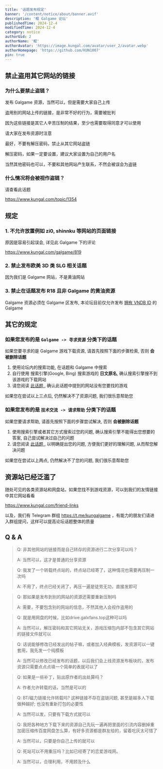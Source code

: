 ```yaml
---
title: '话题发布规定'
banner: '/content/notice/about/banner.avif'
description: '鲲 Galgame 论坛'
publishedTime: 2024-12-4
modifiedTime: 2024-12-4
category: notice
authorUid: 2
authorName: '鲲'
authorAvatar: 'https://image.kungal.com/avatar/user_2/avatar.webp'
authorHomepage: 'https://github.com/KUN1007'
pin: true
---
```


## 禁止盗用其它网站的链接

### 为什么要禁止盗链？

发布 Galgame 资源，当然可以，但是需要大家自己上传

盗用别的网站上传的链接，是非常不好的行为，需要被批判

因为这些链接是其它人辛苦压制的结果，至少也需要取得同意才可以使用

请大家在发布资源时注意

最好，不要有解压密码，禁止从其它网站盗链

解压密码，如果一定要设置，建议大家设置为自己的用户名

当然其他密码也可以，不要和其他网站产生联系，不然会被误会为盗链

### 什么情况将会被视作盗链？

请查看此话题

https://www.kungal.com/topic/1354

## 规定

### 1. 不允许放置例如 zi0, shinnku 等网站的页面链接

原因是容易引起误会, 详见此 Galgame 下的评论

https://www.kungal.com/galgame/819

### 2. 禁止发布欧美 3D 类 SLG 相关话题

因为我们是 Galgame 网站，不是黄油网站

### 3. 禁止在话题发布 R18 且非 Galgame 的黄油资源

Galgame 资源必须在 Galgame 区发布, 本论坛目前仅允许发布 [拥有 VNDB ID](/doc/notice/galgame-publish-help) 的 Galgame


## 其它的规定


### 如果您发布的是 `Galgame -> 寻求资源` 分类下的话题

如果您要寻求的是 Galgame 游戏下载资源, 请首先按照下面的步骤检索, 否则 **会被删除话题**

1. 使用论坛内的搜索功能, 在话题和 Galgame 中搜索
2. 自行使用 搜索引擎(Google, Bing) 搜索游戏的 **日文原名**, 确认搜索引擎搜不到该游戏的下载网站
3. 请您阅读 [此话题 ](https://www.kungal.com/topic/1223), 确认此话题中提到的网站没有您要找的游戏

如果您在尝试以上三点后, 仍然解决不了资源问题, 我们很乐意帮助您


### 如果您发布的是 `技术交流 -> 请求帮助` 分类下的话题

如果您要请求帮助, 请首先按照下面的步骤尝试解决, 否则 **会被删除话题**

1. 使用搜索引擎或者其它方式搜索过您的问题, 确认搜索引擎不能得出您想要的答案, 自己尝试解决过自己的问题
2. 请您阅读 [此话题 ](https://www.kungal.com/topic/1483), 以明确提出您的问题, 方便我们更好的理解问题, 从而帮您解决问题

如果您在尝试以上两点, 仍然解决不了您的问题, 我们很乐意帮助您

## 资源站已经泛滥了

随处可见的各类资源站和网盘站，如果您找不到游戏资源，可以到我们的友情链接中其它网站看看

https://www.kungal.com/friend-links

以及，我们有 Telegram 群组 https://t.me/kungalgame ，有能力的朋友们请进入群组提问，这样可以提高论坛话题整体的质量

## Q & A

> Q: 非其他网站的链接而是自己转存的资源进行二次分享可以吗？
>
> A: 当然可以，这才是普通的分享资源

> Q: 我发了一个转载终点站的，终点站已经寄了，这种情况也需要再压制一次吗
>
> A: 不用了，终点已经关闭了，再压一遍是徒劳无功，直接发即可

> Q: 那如果是发布到别的网站的资源还需要重新压制吗
>
> A: 需要，不要包含别的网站的信息，不然其他人会视作盗用的

> Q: 就是用网盘的时候，比如drive.galxfans.top这种可以吗
>
> A: 当然可以，解压密码和其它网站无关，游戏压缩包内部不包含其它网站的链接文件就可以

> Q: 话说能够修改已经发出的帖子嘛，或者加入经典模板，发资源可以一键套用，我先发一个纯模板
>
> A: 当然可以修改已经发布的话题，以后我们会上线资源发布板块的，发布资源只需要点点点填一个简单的表就可以了

> Q: 如果是一些补丁，贴出原作者的出处算吗？
>
> A: 作者允许转载的话，当然是可以的

> Q: BT/磁力链接允许转载吗? 这种链接不存在盗链问题, 甚至是越多人下载做种越好; 也没有重新打包的必要性
>
> A: 当然可以发，只要有下载方式就可以

> Q: 我把各种地方下载下来的资源自己先玩一遍再把里面的引流内容删掉重加密压缩传百度网盘怎么算，有好多资源都是群友给的，留着吃灰太可惜了
>
> A: 当然可以，只要是你自己上传的就可以

> Q: 死站可以不用重压吗？比如已经寄了的恋爱游戏网。
>
> A: 当然可以，合理利用，不用顾及什么
